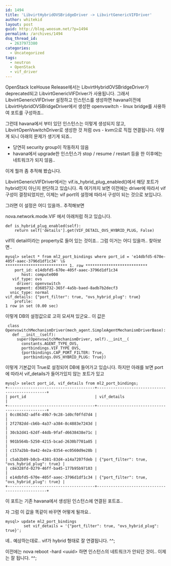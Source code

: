 ```yaml
---
id: 1494
title: 'LibvirtHybridOVSBridgeDriver -> LibvirtGenericVIFDriver'
author: whitekid
layout: post
guid: http://blog.woosum.net/?p=1494
permalink: /archives/1494
dsq_thread_id:
  - 2637973380
categories:
  - Uncategorized
tags:
  - neutron
  - OpenStack
  - vif_driver
---
```

OpenStack IceHouse Release에서는 LibvirtHybridOVSBridgeDriver가 deprecated되고 LibvirtGenericVIFDriver가 사용됩니다. 그래서 LibvirtGenericVIFDriver 설정하고 인스턴스를 생성하면 havana이전에 LibvirtHybridOVSBridgeDriver에서 생성한 openvswitch - linux bridge를 사용하여 포트를 구성하죠..

그런데 havana에서 부터 있던 인스턴스는 이렇게 생성되지 않고, LibvirtOpenVswitchDriver로 생성한 것 처럼 ovs - kvm으로 직접 연결됩니다. 이렇게 되니 아래의 문제가 생기게 되죠..

  * 당연히 security group이 작동하지 않음
  * havana에서 upgrade한 인스턴스가 stop / resume / restart 등을 한 이후에는 네트워크가 되지 않음..

이게 뭘까 좀 추적해 봤습니다.

LibvirtGenericVIFDriver에서는 vif.is\_hybrid\_plug_enabled()에서 해당 포트가 hybrid인지 아닌지 판단하고 있습니다. 즉 여기까지 보면 이전에는 driver에 따라서 vif 구성이 결정되었지만, 이제는 vif port의 설정에 따라서 구성이 되는 것으로 보입니다.

그러면 이 설정은 어디 있을까.. 추적해보면

nova.network.mode.VIF 에서 아래처럼 하고 있습니다.

    def is_hybrid_plug_enabled(self):  
        return self['details'].get(VIF_DETAIL_OVS_HYBRID_PLUG, False) 

vif의 detail이라는 property로 들어 있는 것이죠.. 그럼 이거는 어디 있을까.. 찾아보면..  

    mysql> select * from ml2_port_bindings where port_id = 'e14dbfd5-670e-405f-aaec-3796d1df1c34' \G
    *************************** 1. row ***************************
        port_id: e14dbfd5-670e-405f-aaec-3796d1df1c34
           host: compute000
       vif_type: ovs
         driver: openvswitch
        segment: d3685732-365f-4a5b-baed-8adb7b2decf3
      vnic_type: normal
    vif_details: {"port_filter": true, "ovs_hybrid_plug": true}
        profile:
    1 row in set (0.00 sec)

이렇게 DB의 설정값으로 고히 모셔져 있군요.. 이 값은  

     class OpenvswitchMechanismDriver(mech_agent.SimpleAgentMechanismDriverBase):  
       def __init__(self):  
         super(OpenvswitchMechanismDriver, self).__init__(  
           constants.AGENT_TYPE_OVS,  
           portbindings.VIF_TYPE_OVS,  
           {portbindings.CAP_PORT_FILTER: True,  
            portbindings.OVS_HYBRID_PLUG: True})  

이렇게 기본값이 True로 설정되어 DB에 들어가고 있습니다. 하지만 아래를 보면 port에 따라서 vif_details가 들어가있지 않는 포트가 있고  

    mysql> select port_id, vif_details from ml2_port_bindings;
    +--------------------------------------+------------------------------------------------+
    | port_id                              | vif_details                                    |
    +--------------------------------------+------------------------------------------------+
    | 0cc863d2-adf4-49b7-9c28-1d0cf0ffd7d4 |                                                |
    | 2f2782dd-cb6b-4a37-a384-8c4883e7243d |                                                |
    | 30cb2d41-62df-44db-9faf-d6638438e71c |                                                |
    | 901b564b-5250-4215-bcad-2630b7701a85 |                                                |
    | c157a2bb-0a42-4e2a-8354-ec0560d9e28b |                                                |
    | c5ab2b09-b8cb-4381-83d4-a14a7207fdeb | {"port_filter": true, "ovs_hybrid_plug": true} |
    | c8e328fd-0279-46ff-ba45-177b95b97103 |                                                |
    | e14dbfd5-670e-405f-aaec-3796d1df1c34 | {"port_filter": true, "ovs_hybrid_plug": true} |
    +--------------------------------------+------------------------------------------------+

이 포트는 기존 havana에서 생성된 인스턴스에 연결된 포트죠..

자 그럼 이 값을 똑같이 바꾸면 어떻게 될까요..

    mysql> update ml2_port_bindings  
            set vif_details = '{"port_filter": true, "ovs_hybrid_plug": true}';  

녜.. 예상하는데로.. vif가 hybrid 형태로 잘 연결됩니다. ^^;

이전에는 nova reboot -hard <uuid\> 하면 인스턴스의 네트워크가 안되던 것이.. 이제는 잘 됩니다. ^^;